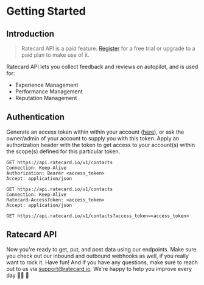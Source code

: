 # Getting Started

## Introduction
>Ratecard API is a paid feature. [Register](http://ratecard.io/register?source=API-docs) for a free trial or upgrade to a paid plan to make use of it.

Ratecard API lets you collect feedback and reviews on autopilot, and is used for:
- Experience Management
- Performance Management
- Reputation Management


## Authentication

Generate an access token within within your account ([here](https://ratecard.io/app/settings/api)), or ask the owner/admin of your account to supply you with this token. Apply an authorization header with the token to get access to your account(s) within the scope(s) defined for this particular token.

<!--
type: tab
title: Bearer Auth
-->

```http
GET https://api.ratecard.io/v1/contacts
Connection: Keep-Alive
Authorization: Bearer <access_token>
Accept: application/json
```

<!--
type: tab
title: API Key (Header)
-->

```http
GET https://api.ratecard.io/v1/contacts
Connection: Keep-Alive
Ratecard-AccessToken: <access_token>
Accept: application/json
```

<!--
type: tab
title: API Key (Query Parameter)
-->

```
GET https://api.ratecard.io/v1/contacts?access_token=<access_token>
```

<!-- type: tab-end -->

## Ratecard API

Now you're ready to get, put, and post data using our endpoints. Make sure you check out our inbound and outbound webhooks as well, if you really want to rock it. Have fun! And if you have any questions, make sure to reach out to us via [support@ratecard.io](mailto:support@ratecard.io). We're happy to help you improve every day 💪🏼 🚀
